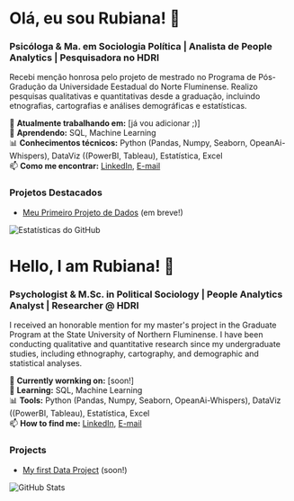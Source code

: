 # Olá, eu sou Rubiana! 👋  

### Psicóloga & Ma. em Sociologia Política | Analista de People Analytics | Pesquisadora no HDRI 

Recebi menção honrosa pelo projeto de mestrado no Programa de Pós-Gradução da Universidade Eestadual do Norte Fluminense.
Realizo pesquisas qualitativas e quantitativas desde a graduação, incluindo etnografias, cartografias e análises demográficas e estatísticas. 

🔭 **Atualmente trabalhando em:** [já vou adicionar ;)]  
🌱 **Aprendendo:**  SQL, Machine Learning  
📊 **Conhecimentos técnicos:** Python (Pandas, Numpy, Seaborn, OpeanAi-Whispers), DataViz ((PowerBI, Tableau), Estatística, Excel  
📫 **Como me encontrar:** [LinkedIn](https://www.linkedin.com/in/rubiana-viana/), [E-mail](mailto:rubianaviana@gmail.com)  

### Projetos Destacados  
- [Meu Primeiro Projeto de Dados](#) (em breve!)  

![Estatísticas do GitHub](https://github-readme-stats.vercel.app/api?username=rubianaviana&show_icons=true&theme=dark)  

# Hello, I am Rubiana! 👋  

### Psychologist & M.Sc. in Political Sociology |  People Analytics Analyst | Researcher @ HDRI 

I received an honorable mention for my master's project in the Graduate Program at the State University of Northern Fluminense.
I have been conducting qualitative and quantitative research since my undergraduate studies, including ethnography, cartography, and demographic and statistical analyses.

🔭 **Currently wornking on:** [soon!]  
🌱 **Learning:**  SQL, Machine Learning  
📊 **Tools:** Python (Pandas, Numpy, Seaborn, OpeanAi-Whispers), DataViz ((PowerBI, Tableau), Estatística, Excel   
📫 **How to find me:** [LinkedIn](https://www.linkedin.com/in/rubiana-viana/), [E-mail](mailto:rubianaviana@gmail.com)  

### Projects  
- [My first Data Project](#) (soon!)  

![GitHub Stats](https://github-readme-stats.vercel.app/api?username=rubianaviana&show_icons=true&theme=dark)  
